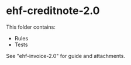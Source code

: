 # ehf-creditnote-2.0

This folder contains:

* Rules
* Tests

See "ehf-invoice-2.0" for guide and attachments.
